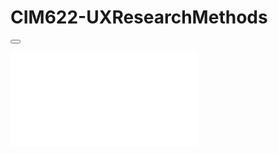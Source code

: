 # CIM622-UXResearchMethods

<button class="btn btn-primary" data-toggle="collapse" data-target="#Spectra"></button> 
<div id="Spectra" class="collapse">    
<object data="./UMLawUsabilityReport.pdf" width="750px" height="750px">
    <embed src="./UMLawUsabilityReport.pdf">
    </embed>
</object>
</div>